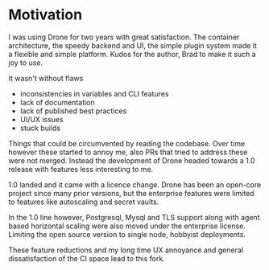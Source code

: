 # Motivation

I was using Drone for two years with great satisfaction. The container architecture, the speedy backend and UI, the simple plugin system made it a flexible and simple platform. Kudos for the author, Brad to make it such a joy to use.

It wasn't without flaws
- inconsistencies in variables and CLI features
- lack of documentation
- lack of published best practices
- UI/UX issues
- stuck builds

Things that could be circumvented by reading the codebase. Over time however these started to annoy me, also PRs that tried to address these were not merged. Instead the development of Drone headed towards a 1.0 release with features less interesting to me.

1.0 landed and it came with a licence change. Drone has been an open-core project since many prior versions, but the enterprise features were limited to features like autoscaling and secret vaults. 

In the 1.0 line however, Postgresql, Mysql and TLS support along with agent based horizontal scaling were also moved under the enterprise license. Limiting the open source version to single node, hobbyist deployments.

These feature reductions and my long time UX annoyance and general dissatisfaction of the CI space lead to this fork.
